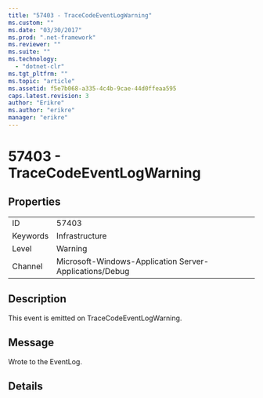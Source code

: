 ```yaml
---
title: "57403 - TraceCodeEventLogWarning"
ms.custom: ""
ms.date: "03/30/2017"
ms.prod: ".net-framework"
ms.reviewer: ""
ms.suite: ""
ms.technology: 
  - "dotnet-clr"
ms.tgt_pltfrm: ""
ms.topic: "article"
ms.assetid: f5e7b068-a335-4c4b-9cae-44d0ffeaa595
caps.latest.revision: 3
author: "Erikre"
ms.author: "erikre"
manager: "erikre"
---
```

# 57403 - TraceCodeEventLogWarning
## Properties  
  
|||  
|-|-|  
|ID|57403|  
|Keywords|Infrastructure|  
|Level|Warning|  
|Channel|Microsoft-Windows-Application Server-Applications/Debug|  
  
## Description  
 This event is emitted on TraceCodeEventLogWarning.  
  
## Message  
 Wrote to the EventLog.  
  
## Details
